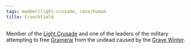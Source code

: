 ```yaml
---
tags: member/light-crusade, race/human
title: Crouchfield
---
```


Member of the [Light Crusade](Groups/Light%20Crusade.md) and one of the leaders of the military attempting to free [Gramerai](Locations/Cloud%20Sea/Shards/Gramerai/Gramerai.md) from the undead caused by the [Grave Winter](Events/Grave%20Winter.md).
